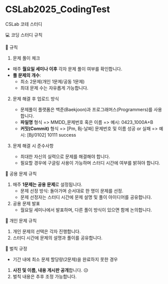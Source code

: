# CSLab2025_CodingTest
CSLab 코테 스터디

💻 코딩 스터디 규칙

📅 규칙
1. 문제 풀이 체크
  - 매주 **월요일 세미나 이후** 각자 문제 풀이 여부를 확인합니다.
  - **풀 문제의 개수**:
    - 최소 2문제(개인 1문제/공동 1문제)
    - 최대 문제 수는 자유롭게 가능합니다.

2. 문제 해결 후 업로드 방식
   - 문제풀이 플랫폼은 백준(Baekjoon)과 프로그래머스(Programmers)를 사용합니다.
   - **파일명** 형식
     => MMDD_문제번호 혹은 이름
     => 예시: 0423_1000A+B
   - **커밋(Commit)** 형식
     => [Pm, Bj-날짜] 문제번호 및 이름 성공 or 실패
     => 예시: [Bj/0102] 10111 success

3. 문제 해결 시 준수사항
   - 최대한 자신의 실력으로 문제를 해결해야 합니다.
   - 필요할 경우에 구글링 사용이 가능하며 스터디 시간에 여부를 밝혀야 합니다.

🤝 공용 문제 규칙
1. 매주 **1문제는 공용 문제**로 설정됩니다.
   - 문제 선정 방식: 돌아가며 순서대로 한 명이 문제를 선정.
   - 문제 선정자는 스터디 시간에 문제 설명 및 풀이 아이디어를 공유합니다.
2. 공용 문제 발표
   - 월요일 세미나에서 발표하며, 다른 풀이 방식이 있으면 함께 논의합니다.
     
📝 개인 문제 규칙
1. 개인 문제의 선택은 각자 진행합니다.
2. 스터디 시간에 문제의 설명과 풀이를 공유합니다.

🔴 벌칙 규정
- 기간 내에 최소 문제 할당량(2문제)을 완료하지 못한 경우
1. **사진 및 이름, 내용 게시판 공개**합니다. 😥
2. 벌칙 내용은 추후 조정 가능합니다.
